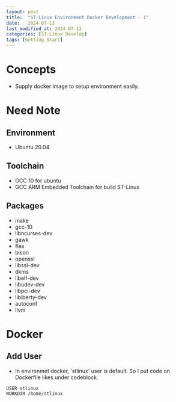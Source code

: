 ```yaml
---
layout: post
title:  "ST-Linux Environment Docker Development - 1"
date:   2024-07-13
last_modified_at: 2024-07-13
categories: [ST-Linux Develop]
tags: [Getting Start]
---
```


# Concepts
- Supply docker image to setup environment easily.

# Need Note
## Environment
- Ubuntu 20.04
## Toolchain
- GCC 10 for ubuntu
- GCC ARM Embedded Toolchain for build ST-Linux
## Packages
- make
- gcc-10
- libncurses-dev
- gawk 
- flex 
- bison 
- openssl 
- libssl-dev 
- dkms 
- libelf-dev 
- libudev-dev 
- libpci-dev 
- libiberty-dev 
- autoconf 
- llvm

# Docker
## Add User
- In environmet docker, 'stlinux' user is default. So I put code on Dockerfile likes under codeblock.
```docker
USER stlinux
WORKDIR /home/stlinux
```
